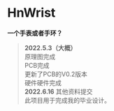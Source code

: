 # **HnWrist**  
**一个手表或者手环？**  
 >**2022.5.3（大概）**  
 原理图完成  
 PCB完成  
 更新了PCB的V0.2版本  
 硬件硬件完成  
 > **2022.6.16** 
 其他资料提交  
 此项目用于完成我的毕业设计。  
